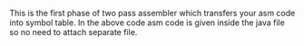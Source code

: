 This is the first phase of two pass assembler which transfers your asm code into symbol table. In the above code asm code is given inside the java file so no need to attach separate file.
